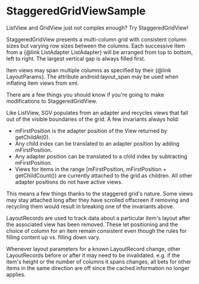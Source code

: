 # StaggeredGridViewSample

ListView and GridView just not complex enough? Try StaggeredGridView!

StaggeredGridView presents a multi-column grid with consistent column sizes but varying row sizes between the columns. Each successive item from a {@link ListAdapter ListAdapter} will be arranged from top to bottom, left to right. The largest vertical gap is always filled first.

Item views may span multiple columns as specified by their {@link LayoutParams}. The attribute android:layout_span may be used when inflating item views from xml.

There are a few things you should know if you're going to make modifications to StaggeredGridView.

Like ListView, SGV populates from an adapter and recycles views that fall out of the visible boundaries of the grid. A few invariants always hold:

- mFirstPosition is the adapter position of the View returned by getChildAt(0).
- Any child index can be translated to an adapter position by adding mFirstPosition.
- Any adapter position can be translated to a child index by subtracting mFirstPosition.
- Views for items in the range [mFirstPosition, mFirstPosition + getChildCount()) are currently attached to the grid as children. All other adapter positions do not have active views.

This means a few things thanks to the staggered grid's nature. Some views may stay attached long after they have scrolled offscreen if removing and recycling them would result in breaking one of the invariants above.

LayoutRecords are used to track data about a particular item's layout after the associated view has been removed. These let positioning and the choice of column for an item remain consistent even though the rules for filling content up vs. filling down vary.

Whenever layout parameters for a known LayoutRecord change, other LayoutRecords before or after it may need to be invalidated. e.g. if the item's height or the number of columns it spans changes, all bets for other items in the same direction are off since the cached information no longer applies.
